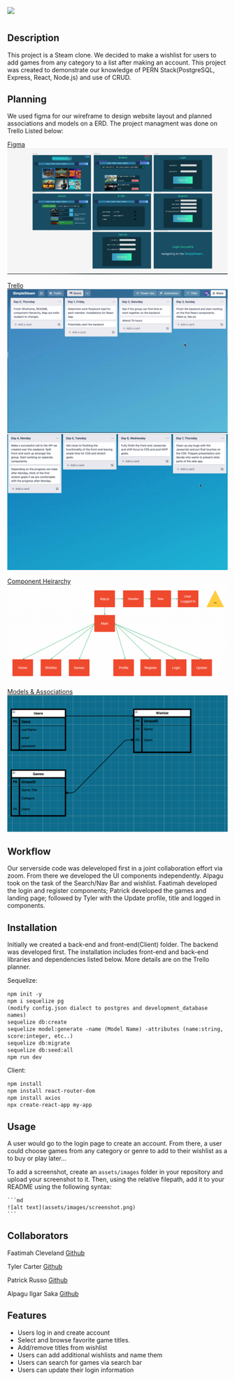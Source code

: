 ![](https://media0.giphy.com/media/SUcnmocyRKkfSil9xd/giphy.gif?cid=29caca7542y3l4lv7ydufxxo0ser78rk2xulwcfp5i0ya34p&rid=giphy.gif&ct=g)

# <Simple-Steam>

## Description
 This project is a Steam clone. We decided to make a wishlist for users to add games from any category to a list after making an account. This project was created to demonstrate our knowledge of PERN Stack(PostgreSQL, Express, React, Node.js) and use of CRUD. 


## Planning
We used figma for our wireframe to design website layout and planned associations and models on a ERD. The project managment was done on Trello Listed below:

[Figma](https://www.figma.com/file/GJcglGgbjQxmLAuQeQYUhN/Component-Heirarchy?node-id=0%3A1&t=3fR5PiBGsENvhGuf-1)
![Example screenshot](./Images/wireframe.png)

[Trello](https://trello.com/b/uKDXxQbk/simplesteam)
![Example screenshot](./Images/Trelloshot1.png)
![Example screenshot](./Images/Trelloshot2.png)

[Component Heirarchy](https://www.figma.com/file/GJcglGgbjQxmLAuQeQYUhN/Component-Heirarchy?node-id=0%3A1&t=3fR5PiBGsENvhGuf-1)
![Example screenshot](./Images/flowchart.png)

[Models & Associations](https://drive.google.com/file/d/1hKJR3raH_j_YbcrahY0dtTSxKKbwjMqw/view?usp=sharing)
![Example screenshot](./Images/ERD.png)

## Workflow 
Our serverside code was deleveloped first in a joint collaboration effort via zoom. From there we developed the UI components independently. Alpagu took on the task of the Search/Nav Bar and wishlist. Faatimah developed the login and register components; Patrick developed the games and landing page; followed by Tyler with the Update profile, title and logged in components. 

## Installation

Initially we created a back-end and front-end(Client) folder. The backend was developed first. The installation includes front-end and back-end libraries and dependencies listed below. More details are on the Trello planner. 

Sequelize:
```
npm init -y
npm i sequelize pg 
(modify config.json dialect to postgres and development_database names)
sequelize db:create
sequelize model:generate -name (Model Name) -attributes (name:string, score:integer, etc..)
sequelize db:migrate
sequelize db:seed:all
npm run dev
```
Client:
```
npm install
npm install react-router-dom
npm install axios
npx create-react-app my-app
```

 
## Usage

A user would go to the login page to create an account. From there, a user could choose games from any category or genre to add to their wishlist as a to buy or play later… 

To add a screenshot, create an `assets/images` folder in your repository and upload your screenshot to it. Then, using the relative filepath, add it to your README using the following syntax:

    ```md
    ![alt text](assets/images/screenshot.png)
    ```

## Collaborators

Faatimah Cleveland [Github](https://github.com/mynameisfaatimah)

Tyler Carter [Github](https://github.com/bojeebs)

Patrick Russo [Github](https://github.com/PatrickRusso)

Alpagu Ilgar Saka [Github](https://github.com/narniaeagle)



## Features
- Users log in and create account
- Select and browse favorite game titles.
- Add/remove titles from wishlist
- Users can add additional wishlists and name them
- Users can search for games via search bar
- Users can update their login information

